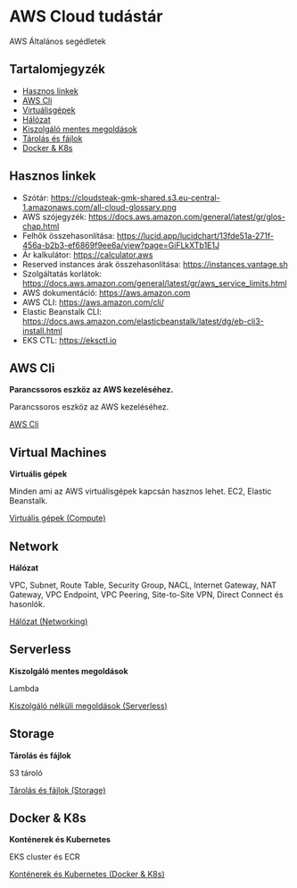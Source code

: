 
# AWS Cloud tudástár
AWS Általános segédletek

## Tartalomjegyzék

- [Hasznos linkek](#hasznos-linkek) 
- [AWS Cli](#aws-cli)
- [Virtuálisgépek](#virtual-machines)
- [Hálózat](#network)
- [Kiszolgáló mentes megoldások](#serverless)
- [Tárolás és fájlok](#storage)
- [Docker & K8s](#docker--k8s)


## Hasznos linkek

- Szótár: https://cloudsteak-gmk-shared.s3.eu-central-1.amazonaws.com/all-cloud-glossary.png 
- AWS szójegyzék: https://docs.aws.amazon.com/general/latest/gr/glos-chap.html 
- Felhők összehasonlítása: https://lucid.app/lucidchart/13fde51a-271f-456a-b2b3-ef6869f9ee6a/view?page=GiFLkXTb1E1J
- Ár kalkulátor: https://calculator.aws 
- Reserved instances árak összehasonlítása: https://instances.vantage.sh  
- Szolgáltatás korlátok: https://docs.aws.amazon.com/general/latest/gr/aws_service_limits.html 
- AWS dokumentáció: https://aws.amazon.com
- AWS CLI: https://aws.amazon.com/cli/
- Elastic Beanstalk CLI: https://docs.aws.amazon.com/elasticbeanstalk/latest/dg/eb-cli3-install.html
- EKS CTL: https://eksctl.io


## AWS Cli
**Parancssoros eszköz az AWS kezeléséhez.**

Parancssoros eszköz az AWS kezeléséhez.

[AWS Cli](./cli.md)

## Virtual Machines
**Virtuális gépek**

Minden ami az AWS virtuálisgépek kapcsán hasznos lehet. EC2, Elastic Beanstalk.

[Virtuális gépek (Compute)](./ec2.md)


## Network
**Hálózat**


VPC, Subnet, Route Table, Security Group, NACL, Internet Gateway, NAT Gateway, VPC Endpoint, VPC Peering, Site-to-Site VPN, Direct Connect és hasonlók.

[Hálózat (Networking)](./network.md)


## Serverless
**Kiszolgáló mentes megoldások**

Lambda

[Kiszolgáló nélküli megoldások (Serverless)](./serverless.md)

## Storage
**Tárolás és fájlok**

S3 tároló

[Tárolás és fájlok (Storage)](./storage.md)

## Docker & K8s
**Konténerek és Kubernetes**

EKS cluster és ECR

[Konténerek és Kubernetes (Docker & K8s)](./containers.md)
